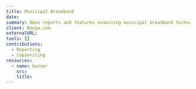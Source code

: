 ```yaml
---
title: Municipal Broadband
date:
summary: News reports and features examining municipal broadband technology, politics and regulatory structures.
client: Nooga.com
externalURL:
tools: []
contributions:
  - Reporting
  - Copywriting
resources:
  - name: banner
    src:
    title:
---
```

